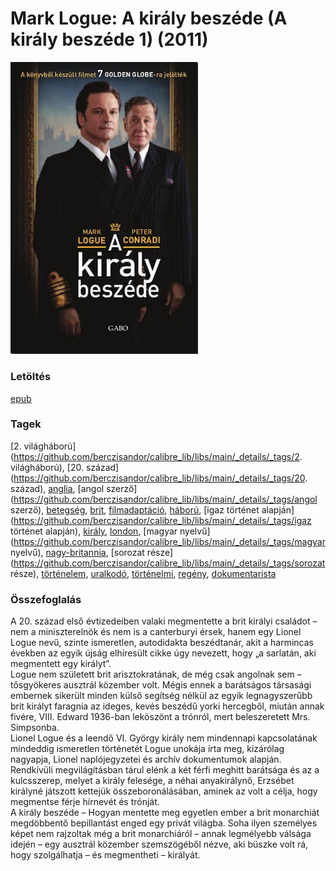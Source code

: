 # <a name="id_298">Mark Logue: A király beszéde (A király beszéde 1) (2011)</a>
<img src="https://github.com/BercziSandor/calibre_lib/raw/main/libs/main/Mark%20Logue/A%20Kiraly%20Beszede%20%28298%29/cover.jpg" alt="cover" width="300"/>

### Letöltés
[epub](https://github.com/BercziSandor/calibre_lib/raw/main/libs/main/Mark%20Logue/A%20Kiraly%20Beszede%20%28298%29/A%20kiraly%20beszede%20-%20Mark%20Logue.epub)

### Tagek
[2. világháború](https://github.com/berczisandor/calibre_lib/libs/main/_details/_tags/2. világháború), [20. század](https://github.com/berczisandor/calibre_lib/libs/main/_details/_tags/20. század), [anglia](https://github.com/berczisandor/calibre_lib/libs/main/_details/_tags/anglia), [angol szerző](https://github.com/berczisandor/calibre_lib/libs/main/_details/_tags/angol szerző), [betegség](https://github.com/berczisandor/calibre_lib/libs/main/_details/_tags/betegség), [brit](https://github.com/berczisandor/calibre_lib/libs/main/_details/_tags/brit), [filmadaptáció](https://github.com/berczisandor/calibre_lib/libs/main/_details/_tags/filmadaptáció), [háború](https://github.com/berczisandor/calibre_lib/libs/main/_details/_tags/háború), [igaz történet alapján](https://github.com/berczisandor/calibre_lib/libs/main/_details/_tags/igaz történet alapján), [király](https://github.com/berczisandor/calibre_lib/libs/main/_details/_tags/király), [london](https://github.com/berczisandor/calibre_lib/libs/main/_details/_tags/london), [magyar nyelvű](https://github.com/berczisandor/calibre_lib/libs/main/_details/_tags/magyar nyelvű), [nagy-britannia](https://github.com/berczisandor/calibre_lib/libs/main/_details/_tags/nagy-britannia), [sorozat része](https://github.com/berczisandor/calibre_lib/libs/main/_details/_tags/sorozat része), [történelem](https://github.com/berczisandor/calibre_lib/libs/main/_details/_tags/történelem), [uralkodó](https://github.com/berczisandor/calibre_lib/libs/main/_details/_tags/uralkodó), [történelmi](https://github.com/berczisandor/calibre_lib/libs/main/_details/_tags/történelmi), [regény](https://github.com/berczisandor/calibre_lib/libs/main/_details/_tags/regény), [dokumentarista](https://github.com/berczisandor/calibre_lib/libs/main/_details/_tags/dokumentarista)

### Összefoglalás
<div>
<p>A ​20. század első évtizedeiben valaki megmentette a brit királyi családot – nem a miniszterelnök és nem is a canterburyi érsek, hanem egy Lionel Logue nevű, szinte ismeretlen, autodidakta beszédtanár, akit a harmincas években az egyik újság elhíresült cikke úgy nevezett, hogy „a sarlatán, aki megmentett egy királyt”.<br>Logue nem született brit arisztokratának, de még csak angolnak sem – tősgyökeres ausztrál közember volt. Mégis ennek a barátságos társasági embernek sikerült minden külső segítség nélkül az egyik legnagyszerűbb brit királyt faragnia az ideges, kevés beszédű yorki hercegből, miután annak fivére, VIII. Edward 1936-ban leköszönt a trónról, mert beleszeretett Mrs. Simpsonba.<br>Lionel Logue és a leendő VI. György király nem mindennapi kapcsolatának mindeddig ismeretlen történetét Logue unokája írta meg, kizárólag nagyapja, Lionel naplójegyzetei és archív dokumentumok alapján. Rendkívüli megvilágításban tárul elénk a két férfi meghitt barátsága és az a kulcsszerep, melyet a király felesége, a néhai anyakirálynő, Erzsébet királyné játszott kettejük összeboronálásában, aminek az volt a célja, hogy megmentse férje hírnevét és trónját.<br>A király beszéde – Hogyan mentette meg egyetlen ember a brit monarchiát megdöbbentő bepillantást enged egy privát világba. Soha ilyen személyes képet nem rajzoltak még a brit monarchiáról – annak legmélyebb válsága idején – egy ausztrál közember szemszögéből nézve, aki büszke volt rá, hogy szolgálhatja – és megmentheti – királyát.</p></div>


